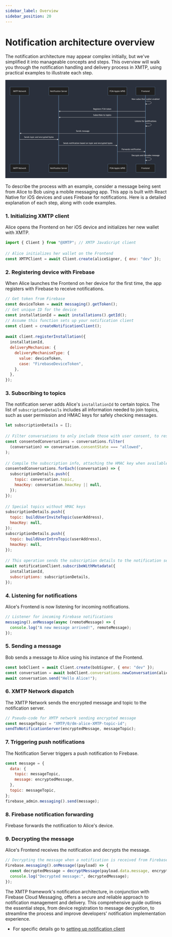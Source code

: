 ```yaml
---
sidebar_label: Overview
sidebar_position: 20
---
```


# Notification architecture overview

The notification architecture may appear complex initially, but we've simplified it into manageable concepts and steps. This overview will walk you through the notification handling and delivery process in XMTP, using practical examples to illustrate each step.

![](../img/notif-diagram.png)

To describe the process with an example, consider a message being sent from Alice to Bob using a mobile messaging app. This app is built with React Native for iOS devices and uses Firebase for notifications. Here is a detailed explanation of each step, along with code examples.

### 1. Initializing XMTP client

Alice opens the Frontend on her iOS device and initializes her new wallet with XMTP.

```javascript
import { Client } from "@XMTP"; // XMTP JavaScript client

// Alice initializes her wallet on the Frontend
const XMTPClient = await Client.create(aliceSigner, { env: "dev" });
```

### 2. Registering device with Firebase

When Alice launches the Frontend on her device for the first time, the app registers with Firebase to receive notifications.

```javascript
// Get token from Firebase
const deviceToken = await messaging().getToken();
// Get unique ID for the device
const installationId = await installations().getId();
// Assume this function sets up your notification client
const client = createNotificationClient();

await client.registerInstallation({
  installationId,
  deliveryMechanism: {
    deliveryMechanismType: {
      value: deviceToken,
      case: "FirebaseDeviceToken",
    },
  },
});
```

### 3. Subscribing to topics

The notification server adds Alice's `installationId` to certain topics. The list of `subscriptionDetails` includes all information needed to join topics, such as user permission and HMAC keys for safely checking messages.

```javascript
let subscriptionDetails = [];

// Filter conversations to only include those with user consent, to respect privacy and avoid SPAM.
const consentedConversations = conversations.filter(
  (conversation) => conversation.consentState === "allowed",
);

// Compile the subscription info, attaching the HMAC key when available.
consentedConversations.forEach((conversation) => {
  subscriptionDetails.push({
    topic: conversation.topic,
    hmacKey: conversation.hmacKey || null,
  });
});

// Special topics without HMAC keys
subscriptionDetails.push({
  topic: buildUserInviteTopic(userAddress),
  hmacKey: null,
});
subscriptionDetails.push({
  topic: buildUserIntroTopic(userAddress),
  hmacKey: null,
});

// This operation sends the subscription details to the notification service.
await notificationClient.subscribeWithMetadata({
  installationId,
  subscriptions: subscriptionDetails,
});
```

### 4. Listening for notifications

Alice's Frontend is now listening for incoming notifications.

```javascript
// Listener for incoming Firebase notifications
messaging().onMessage(async (remoteMessage) => {
  console.log("A new message arrived!", remoteMessage);
});
```

### 5. Sending a message

Bob sends a message to Alice using his instance of the Frontend.

```javascript
const bobClient = await Client.create(bobSigner, { env: "dev" });
const conversation = await bobClient.conversations.newConversation(aliceWallet);
await conversation.send("Hello Alice!");
```

### 6. XMTP Network dispatch

The XMTP Network sends the encrypted message and topic to the notification server.

```javascript
// Pseudo-code for XMTP network sending encrypted message
const messageTopic = "XMTP/0/dm-alice-XMTP-topic-id";
sendToNotificationServer(encryptedMessage, messageTopic);
```

### 7. Triggering push notifications

The Notification Server triggers a push notification to Firebase.

```javascript
const message = {
  data: {
    topic: messageTopic,
    message: encryptedMessage,
  },
  topic: messageTopic,
};
firebase_admin.messaging().send(message);
```

### 8. Firebase notification forwarding

Firebase forwards the notification to Alice's device.

### 9. Decrypting the message

Alice's Frontend receives the notification and decrypts the message.

```javascript
// Decrypting the message when a notification is received from Firebase
Firebase.messaging().onMessage((payload) => {
  const decryptedMessage = decryptMessage(payload.data.message, encryptionKey);
  console.log("Decrypted message:", decryptedMessage);
});
```

The XMTP framework's notification architecture, in conjunction with Firebase Cloud Messaging, offers a secure and reliable approach to notification management and delivery. This comprehensive guide outlines the essential steps, from device registration to message decryption, to streamline the process and improve developers' notification implementation experience.

- For specific details go to [setting up notification client](https://github.com/XMTP/example-notification-server-go/blob/main/docs/notifications-client-guide.md?plain=1)
